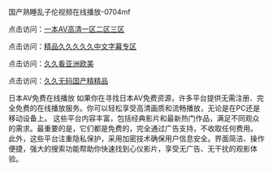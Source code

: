 国产熟睡乱子伦视频在线播放-0704mf

点击访问：<a href="https://rtj-3zo.pages.dev/">一本AV高清一区二区三区</a>

点击访问：<a href="https://vassv.pages.dev/">精品久久久久久中文字幕专区</a>

点击访问：<a href="https://gsd-agv.pages.dev/">久久看亚洲欧美</a>

点击访问：<a href="https://gda-c7m.pages.dev/">久久无码国产精精品</a>

日本AV免费在线播放
如果你在寻找日本AV免费资源，许多平台提供无需注册、完全免费的在线播放服务。你可以轻松享受高清画质和流畅播放，无论是在PC还是移动设备上。
这些平台内容丰富，包括经典影片和最新热门作品，满足不同观众的需求。最重要的是，它们都是免费的，完全通过广告支持，不收取任何费用。
此外，这些平台注重隐私保护，采用加密技术确保用户信息安全。界面简洁、操作便捷，强大的搜索功能帮助你快速找到心仪影片，享受无广告、无干扰的观影体验。

<span style="display:none;">[Canonical link](）</span>
